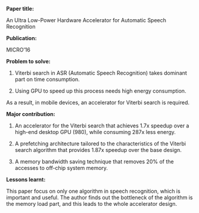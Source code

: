 **Paper title:**

An Ultra Low-Power Hardware Accelerator for Automatic Speech Recognition

**Publication:**

MICRO’16

**Problem to solve:**

1.  Viterbi search in ASR (Automatic Speech Recognition) takes dominant part on
    time consumption.

2.  Using GPU to speed up this process needs high energy consumption.

As a result, in mobile devices, an accelerator for Viterbi search is required.

**Major contribution:**

1.  An accelerator for the Viterbi search that achieves 1.7x speedup over a
    high-end desktop GPU (980), while consuming 287x less energy.

2.  A prefetching architecture tailored to the characteristics of the Viterbi
    search algorithm that provides 1.87x speedup over the base design.

3.  A memory bandwidth saving technique that removes 20% of the accesses to
    off-chip system memory.

**Lessons learnt:**

This paper focus on only one algorithm in speech recognition, which is important
and useful. The author finds out the bottleneck of the algorithm is the memory
load part, and this leads to the whole accelerator design.
